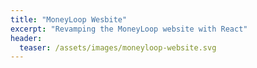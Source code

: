 ```yaml
---
title: "MoneyLoop Wesbite"
excerpt: "Revamping the MoneyLoop website with React"
header:
  teaser: /assets/images/moneyloop-website.svg
---
```


